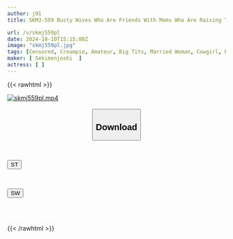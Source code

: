 ```yaml
---
author: j91
title: SKMJ-559 Busty Wives Who Are Friends With Moms Who Are Raising Their Children! "Would You Like To Give Me A Handjob While Breastfeeding With Two Huge Boobs?" Two Busty Wives Have A Powerful Breastfeeding Play Ww Young Wives Get Horny As Their Breasts Are Sucked! They Get Obsessed With A Virgin Dick That Explodes And Then They Have A Raw Creampie With Two Huge Boobs

url: /v/skmj559pl
date: 2024-10-10T15:15:00Z
image: "skmj559pl.jpg"
tags: [Censored, Creampie, Amateur, Big Tits, Married Woman, Cowgirl, Breasts, Virgin Man	]
maker: [ Sekimenjoshi  ]
actress: [ ]
---
```



{{< rawhtml >}}

<div class="video" data-videoid="KgyjWJ8zpKSD24">
    <a href="javascript:;">
        <img src="/v/skmj559pl/skmj559pl.jpg" width="WIDTH" height="HEIGHT" alt="skmj559pl.mp4" loading="lazy">
    </a>
</div>

<script type="text/javascript" src="https://j91.asia/asset/on-demand-st.js"></script>

<br>
  <link rel="stylesheet" href="https://j91.asia/asset/bs5.css">
  
  <center>
  <button class="btn btn-primary" type="button" data-bs-toggle="collapse" data-bs-target=".multi-collapse" aria-expanded="false" aria-controls="multiCollapseExample1 multiCollapseExample2"><h2>Download</h2></button></center>
</p>
<div class="row">
  <div class="col">
    <div class="collapse multi-collapse" id="multiCollapseExample1">
      <div class="card card-body">
	      	      <br>
<div class="buttons">  
<p><a href="/v/skmj559pl/st.html" target="_blank"><button class="btn-hover color-3"><i class="fa fa-download"></i> ST</button></a></p></div>
    </div>
  </div>
</div>
  <div class="col">
    <div class="collapse multi-collapse" id="multiCollapseExample2">
      <div class="card card-body">
	      <br>
<div class="buttons">
<p><a href="/v/skmj559pl/sw.html" target="_blank"><button class="btn-hover color-2"><i class="fa fa-download"></i> SW</button></a></p></div>
<br><br>
      </div>
    </div>
  </div>
</div>

{{< /rawhtml >}}
